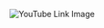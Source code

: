 ![YouTube Link Image](https://user-images.githubusercontent.com/13558917/229396713-4a905027-ba7f-4f62-aebe-954a6803116a.png)
